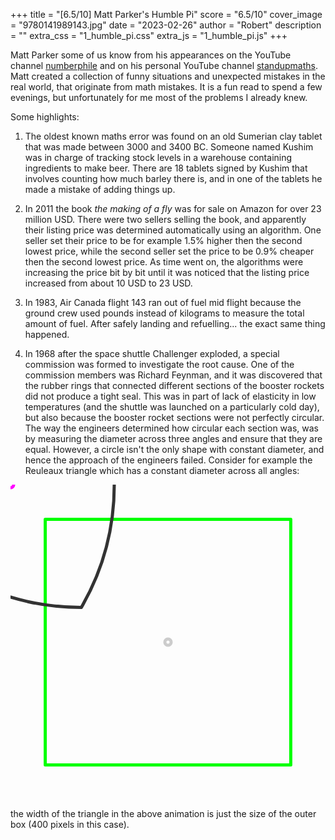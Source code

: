 +++
title = "[6.5/10] Matt Parker's Humble Pi"
score = "6.5/10"
cover_image = "9780141989143.jpg"
date = "2023-02-26"
author = "Robert"
description = ""
extra_css = "1_humble_pi.css"
extra_js = "1_humble_pi.js"
+++

Matt Parker some of us know from his appearances on the YouTube channel [numberphile](https://www.youtube.com/user/numberphile) and on his personal YouTube channel [standupmaths](https://www.youtube.com/user/standupmaths). Matt created a collection of funny situations and unexpected mistakes in the real world, that originate from math mistakes. It is a fun read to spend a few evenings, but unfortunately for me most of the problems I already knew. 

Some highlights:

1. The oldest known maths error was found on an old Sumerian clay tablet that was made between 3000 and 3400 BC. Someone named Kushim was in charge of tracking stock levels in a warehouse containing ingredients to make beer. There are 18 tablets signed by Kushim that involves counting how much barley there is, and in one of the tablets he made a mistake of adding things up.

2. In 2011 the book *the making of a fly* was for sale on Amazon for over 23 million USD. There were two sellers selling the book, and apparently their listing price was determined automatically using an algorithm. One seller set their price to be for example 1.5% higher then the second lowest price, while the second seller set the price to be 0.9% cheaper then the second lowest price. As time went on, the algorithms were increasing the price bit by bit until it was noticed that the listing price increased from about 10 USD to 23 USD. 

3. In 1983, Air Canada flight 143 ran out of fuel mid flight because the ground crew used pounds instead of kilograms to measure the total amount of fuel. After safely landing and refuelling... the exact same thing happened. 

4. In 1968 after the space shuttle Challenger exploded, a special commission was formed to investigate the root cause. One of the commission members was Richard Feynman, and it was discovered that the rubber rings that connected different sections of the booster rockets did not produce a tight seal. This was in part of lack of elasticity in low temperatures (and the shuttle was launched on a particularly cold day), but also because the booster rocket sections were not perfectly circular. The way the engineers determined how circular each section was, was by measuring the diameter across three angles and ensure that they are equal. However, a circle isn't the only shape with constant diameter, and hence the approach of the engineers failed. Consider for example the Reuleaux triangle which has a constant diameter across all angles:

<div class="flex flex-wrap justify-center items-center vh-100"> 
  <div>
    <svg
      viewBox="0 0 400 400"
      class="db w5 h5 center"
      fill="none"
      stroke-linejoin="round"
      stroke-linecap="round"
      stroke-width="4">
      <g transform="translate(200 200)">
        <path 
          id="square"
          stroke="#0f0" 
          d="M -155.885 -155.885 h 311.77 v 311.77 h -311.77 z" 
        />
      </g>
      <circle cx="200" cy="200" r="4" stroke="#ccc" stroke-width="4" />
      <g id="container">
        <circle cx="0" cy="0" r="4" stroke="#f0f" stroke-width="4" />
        <path
          id="reuleaux-triangle"
          stroke="#333"
          d="M 90 155.88457268119896 
             A 311.77 311.77 0 0 1 -180 0
             A 311.77 311.77 0 0 1 90 -155.885
             A 311.77 311.77 0 0 1 90 155.885
             Z"
        />
      </g>
    </svg>
  </div>
</div>
<script src="https://cdnjs.cloudflare.com/ajax/libs/animejs/3.2.1/anime.min.js"></script>

the width of the triangle in the above animation is just the size of the outer box (400 pixels in this case). 